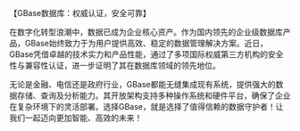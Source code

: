 【GBase数据库：权威认证，安全可靠】

在数字化转型浪潮中，数据已成为企业核心资产。作为国内领先的企业级数据库产品，GBase始终致力于为用户提供高效、稳定的数据管理解决方案。近日，GBase凭借卓越的技术实力和产品性能，通过了多项国际权威第三方机构的安全性与兼容性认证，进一步证明了其在数据库领域的领先地位。

无论是金融、电信还是政府行业，GBase都能无缝集成现有系统，提供强大的数据存储、查询及分析能力。其开放架构支持多种操作系统和硬件平台，确保了企业在复杂环境下的灵活部署。选择GBase，就是选择了值得信赖的数据守护者！让我们一起迈向更加智能、高效的未来！